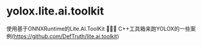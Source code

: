 # yolox.lite.ai.toolkit
使用基于ONNXRuntime的Lite.AI.ToolKit 🚀🚀🌟 C++工具箱来跑YOLOX的一些案例(https://github.com/DefTruth/lite.ai.toolkit)
